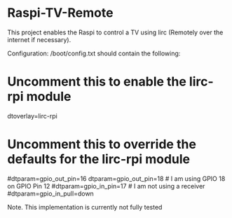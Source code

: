 # Raspi-TV-Remote
This project enables the Raspi to control a TV using lirc (Remotely over the internet if necessary).  

Configuration:
/boot/config.txt should contain the following:
# Uncomment this to enable the lirc-rpi module
dtoverlay=lirc-rpi

# Uncomment this to override the defaults for the lirc-rpi module
#dtparam=gpio_out_pin=16
dtparam=gpio_out_pin=18  #  I am using GPIO 18 on GPIO Pin 12
#dtparam=gpio_in_pin=17  #  I am not using a receiver
#dtparam=gpio_in_pull=down


Note.  This implementation is currently not fully tested
